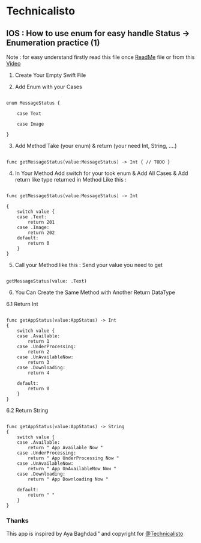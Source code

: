 
# Technicalisto

## IOS : How to use enum for easy handle Status -> Enumeration practice (1)

Note : 
       for easy understand firstly read this file once [ReadMe](https://github.com/AyaBaghdadi/swift_enum_get_status.git) file or from this [Video]()


1. Create Your Empty Swift File 

2. Add Enum with your Cases

```

enum MessageStatus {
    
    case Text
    
    case Image

}

```

3. Add Method Take (your enum) & return (your need Int, String, ....)

```

func getMessageStatus(value:MessageStatus) -> Int { // TODO }

```

4. In Your Method Add switch for your took enum & Add All Cases & Add return like type returned in Method Like this : 

```

func getMessageStatus(value:MessageStatus) -> Int

{
    switch value {
    case .Text:
        return 201
    case .Image:
        return 202
    default:
        return 0
    }
}

```

5. Call your Method like this : Send your value you need to get 

```

getMessageStatus(value: .Text)

```

6. You Can Create the Same Method with Another Return DataType

6.1 Return Int

```

func getAppStatus(value:AppStatus) -> Int
{
    switch value {
    case .Available:
        return 1
    case .UnderProcessing:
        return 2
    case .UnAvailableNow:
        return 3
    case .Downloading:
        return 4

    default:
        return 0
    }
}

```

6.2 Return String

```

func getAppStatus(value:AppStatus) -> String
{
    switch value {
    case .Available:
        return " App Available Now "
    case .UnderProcessing:
        return " App UnderProcessing Now "
    case .UnAvailableNow:
        return " App UnAvailableNow Now "
    case .Downloading:
        return " App Downloading Now "

    default:
        return " "
    }
}

```

### Thanks

This app is inspired by Aya Baghdadi”
and copyright for [@Technicalisto](https://www.youtube.com/channel/UC7554uvArdSxL4tlws7Wf8Q)
